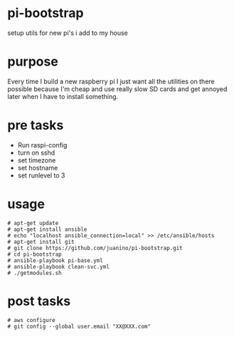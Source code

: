 # pi-bootstrap
setup utils for new pi's i add to my house

# purpose
Every time I build a new raspberry pi I just want all the utilities on there possible
because I'm cheap and use really slow SD cards and get annoyed later when I have to install something.

# pre tasks
* Run raspi-config
* turn on sshd
* set timezone
* set hostname
* set runlevel to 3

# usage
```
# apt-get update
# apt-get install ansible
# echo "localhost ansible_connection=local" >> /etc/ansible/hosts
# apt-get install git
# git clone https://github.com/juanino/pi-bootstrap.git
# cd pi-bootstrap
# ansible-playbook pi-base.yml
# ansible-playbook clean-svc.yml
# ./getmodules.sh
```
# post tasks
```
# aws configure
# git config --global user.email "XX@XXX.com"
```
